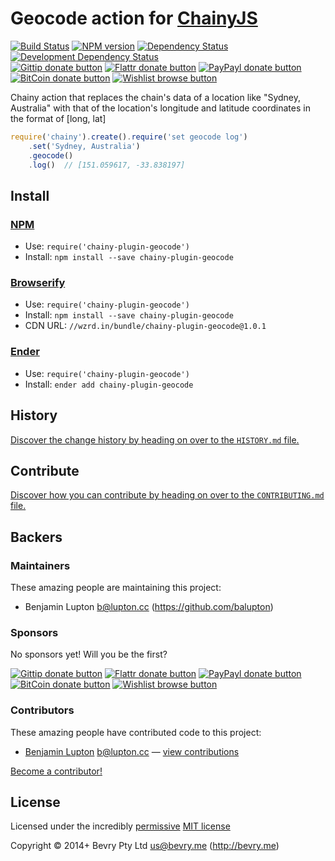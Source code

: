 
<!-- TITLE/ -->

# Geocode action for [ChainyJS](http://chainyjs.org)

<!-- /TITLE -->


<!-- BADGES/ -->

[![Build Status](http://img.shields.io/travis-ci/chainy-plugins/chainy-plugin-geocode.png?branch=master)](http://travis-ci.org/chainy-plugins/chainy-plugin-geocode "Check this project's build status on TravisCI")
[![NPM version](http://badge.fury.io/js/chainy-plugin-geocode.png)](https://npmjs.org/package/chainy-plugin-geocode "View this project on NPM")
[![Dependency Status](https://david-dm.org/chainy-plugins/geocode.png?theme=shields.io)](https://david-dm.org/chainy-plugins/geocode)
[![Development Dependency Status](https://david-dm.org/chainy-plugins/geocode/dev-status.png?theme=shields.io)](https://david-dm.org/chainy-plugins/geocode#info=devDependencies)<br/>
[![Gittip donate button](http://img.shields.io/gittip/bevry.png)](https://www.gittip.com/bevry/ "Donate weekly to this project using Gittip")
[![Flattr donate button](http://img.shields.io/flattr/donate.png?color=yellow)](http://flattr.com/thing/344188/balupton-on-Flattr "Donate monthly to this project using Flattr")
[![PayPayl donate button](http://img.shields.io/paypal/donate.png?color=yellow)](https://www.paypal.com/cgi-bin/webscr?cmd=_s-xclick&hosted_button_id=QB8GQPZAH84N6 "Donate once-off to this project using Paypal")
[![BitCoin donate button](http://img.shields.io/bitcoin/donate.png?color=yellow)](https://coinbase.com/checkouts/9ef59f5479eec1d97d63382c9ebcb93a "Donate once-off to this project using BitCoin")
[![Wishlist browse button](http://img.shields.io/wishlist/browse.png?color=yellow)](http://amzn.com/w/2F8TXKSNAFG4V "Buy an item on our wishlist for us")

<!-- /BADGES -->


<!-- CHAINY_DOCUMENTATION/ -->

<!-- DESCRIPTION/ -->

Chainy action that replaces the chain's data of a location like "Sydney, Australia" with that of the location's longitude and latitude coordinates in the format of [long, lat]

<!-- /DESCRIPTION -->


``` javascript
require('chainy').create().require('set geocode log')
	.set('Sydney, Australia')
	.geocode()
	.log()  // [151.059617, -33.838197]
```

<!-- /CHAINY_DOCUMENTATION -->


<!-- INSTALL/ -->

## Install

### [NPM](http://npmjs.org/)
- Use: `require('chainy-plugin-geocode')`
- Install: `npm install --save chainy-plugin-geocode`

### [Browserify](http://browserify.org/)
- Use: `require('chainy-plugin-geocode')`
- Install: `npm install --save chainy-plugin-geocode`
- CDN URL: `//wzrd.in/bundle/chainy-plugin-geocode@1.0.1`

### [Ender](http://ender.jit.su/)
- Use: `require('chainy-plugin-geocode')`
- Install: `ender add chainy-plugin-geocode`

<!-- /INSTALL -->


<!-- HISTORY/ -->

## History
[Discover the change history by heading on over to the `HISTORY.md` file.](https://github.com/chainy-plugins/chainy-plugin-geocode/blob/master/HISTORY.md#files)

<!-- /HISTORY -->


<!-- CONTRIBUTE/ -->

## Contribute

[Discover how you can contribute by heading on over to the `CONTRIBUTING.md` file.](https://github.com/chainy-plugins/chainy-plugin-geocode/blob/master/CONTRIBUTING.md#files)

<!-- /CONTRIBUTE -->


<!-- BACKERS/ -->

## Backers

### Maintainers

These amazing people are maintaining this project:

- Benjamin Lupton <b@lupton.cc> (https://github.com/balupton)

### Sponsors

No sponsors yet! Will you be the first?

[![Gittip donate button](http://img.shields.io/gittip/bevry.png)](https://www.gittip.com/bevry/ "Donate weekly to this project using Gittip")
[![Flattr donate button](http://img.shields.io/flattr/donate.png?color=yellow)](http://flattr.com/thing/344188/balupton-on-Flattr "Donate monthly to this project using Flattr")
[![PayPayl donate button](http://img.shields.io/paypal/donate.png?color=yellow)](https://www.paypal.com/cgi-bin/webscr?cmd=_s-xclick&hosted_button_id=QB8GQPZAH84N6 "Donate once-off to this project using Paypal")
[![BitCoin donate button](http://img.shields.io/bitcoin/donate.png?color=yellow)](https://coinbase.com/checkouts/9ef59f5479eec1d97d63382c9ebcb93a "Donate once-off to this project using BitCoin")
[![Wishlist browse button](http://img.shields.io/wishlist/browse.png?color=yellow)](http://amzn.com/w/2F8TXKSNAFG4V "Buy an item on our wishlist for us")

### Contributors

These amazing people have contributed code to this project:

- [Benjamin Lupton](https://github.com/balupton) <b@lupton.cc> — [view contributions](https://github.com/chainy-plugins/geocode/commits?author=balupton)

[Become a contributor!](https://github.com/chainy-plugins/chainy-plugin-geocode/blob/master/CONTRIBUTING.md#files)

<!-- /BACKERS -->


<!-- LICENSE/ -->

## License

Licensed under the incredibly [permissive](http://en.wikipedia.org/wiki/Permissive_free_software_licence) [MIT license](http://creativecommons.org/licenses/MIT/)

Copyright &copy; 2014+ Bevry Pty Ltd <us@bevry.me> (http://bevry.me)

<!-- /LICENSE -->


